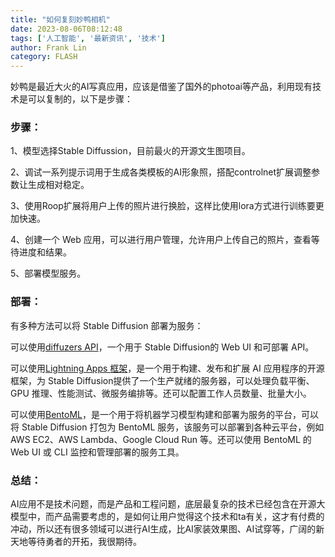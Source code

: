 ```yaml
---
title: "如何复刻妙鸭相机"
date: 2023-08-06T08:12:48
tags: ['人工智能', '最新资讯', '技术']
author: Frank Lin
category: FLASH
---
```


妙鸭是最近大火的AI写真应用，应该是借鉴了国外的photoai等产品，利用现有技术是可以复制的，以下是步骤：

### 步骤：

1、模型选择Stable Diffussion，目前最火的开源文生图项目。

2、调试一系列提示词用于生成各类模板的AI形象照，搭配controlnet扩展调整参数让生成相对稳定。

3、使用Roop扩展将用户上传的照片进行换脸，这样比使用lora方式进行训练要更加快速。

4、创建一个 Web 应用，可以进行用户管理，允许用户上传自己的照片，查看等待进度和结果。

5、部署模型服务。

### 部署：

有多种方法可以将 Stable Diffusion 部署为服务：

可以使用[diffuzers API](https://link.zhihu.com/?target=https%3A//www.youtube.com/watch%3Fv%3DReO6vqJxg-s)，一个用于 Stable Diffusion的 Web UI 和可部署 API。

可以使用[Lightning Apps 框架](https://link.zhihu.com/?target=https%3A//github.com/Lightning-Universe/stable-diffusion-deploy)，是一个用于构建、发布和扩展 AI 应用程序的开源框架，为 Stable Diffusion提供了一个生产就绪的服务器，可以处理负载平衡、GPU 推理、性能测试、微服务编排等。还可以配置工作人员数量、批量大小。

可以使用[BentoML](https://link.zhihu.com/?target=https%3A//bentoml.com/blog/deploying-your-own-stable-diffusion-service-mz9wk)，是一个用于将机器学习模型构建和部署为服务的平台，可以将 Stable Diffusion 打包为 BentoML 服务，该服务可以部署到各种云平台，例如 AWS EC2、AWS Lambda、Google Cloud Run 等。还可以使用 BentoML 的 Web UI 或 CLI 监控和管理部署的服务工具。

### 总结：

AI应用不是技术问题，而是产品和工程问题，底层最复杂的技术已经包含在开源大模型中，而产品需要考虑的，是如何让用户觉得这个技术和ta有关，这才有付费的冲动，所以还有很多领域可以进行AI生成，比AI家装效果图、AI试穿等，广阔的新天地等待勇者的开拓，我很期待。